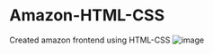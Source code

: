 # Amazon-HTML-CSS
Created amazon frontend using HTML-CSS
![image](https://github.com/18abhishekk/Amazon-HTML-CSS/assets/99329624/e1e190f8-bb8c-4f9b-9549-6e4665a72321)

